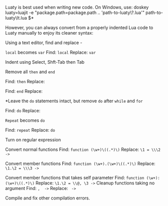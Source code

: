 
Luaty is best used when writing new code. On Windows, use:
doskey luaty=luajit -e "package.path=package.path .. 'path-to-luaty\\?.lua'"  path-to-luaty\lt.lua $*

However, you can always convert from a properly indented Lua code to Luaty manually to enjoy its cleaner syntax:

Using a text editor, find and replace -

`local` becomes `var`
Find: `local`
Replace: `var`

Indent using Select, Shft-Tab then Tab

Remove all `then` and `end`

Find: `then`
Replace:

Find: `end`
Replace:

*Leave the `do` statements intact, but remove `do` after `while` and `for`

Find: `do`
Replace:

`Repeat` becomes `do`

Find: `repeat`
Replace: `do`


Turn on regular expression

Convert normal functions
Find: `function (\w+)\((.*)\)`
Replace: `\1 = \\\2 ->`

Convert member functions
Find: `function (\w+).(\w+)\((.*)\)`
Replace: `\1.\2 = \\\3 ->`


Convert member functions that takes self parameter
Find: `function (\w+):(\w+)\((.*)\)`
Replace: `\1.\2 = \\@, \3 ->`
Cleanup functions taking no argument
Find: `,  ->`
Replace: ` ->`



Compile and fix other compilation errors.
